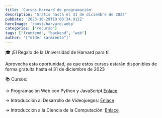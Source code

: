 ```yaml
---
title: 'Cursos Harvard de programación'
description: 'Gratis hasta el 31 de diciembre de 2023'
pubDate: '2023-10-29T19:00:34.912Z'
heroImage: '/post/harvard.webp'
categories: ["recurso"]
tags: ["frontend", "backend", "web"]
author: '["elder sarmiento"]'
---
```


🎓 ¡El Regalo de la Universidad de Harvard para ti!

Aprovecha esta oportunidad, ya que estos cursos estarán disponibles de forma gratuita hasta el 31 de diciembre de 2023

📚 Cursos:

→ Programación Web con Python y JavaScript
[Enlace](https://pll.harvard.edu/course/cs50s-web-programming-python-and-javascript?delta=0)

→ Introducción al Desarrollo de Videojuegos: 
[Enlace](https://pll.harvard.edu/course/cs50s-introduction-game-development)

→ Introducción a la Ciencia de la Computación:
[Enlace](https://pll.harvard.edu/course/cs50-introduction-computer-science)